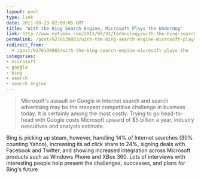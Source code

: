 ```yaml
---
layout: post
type: link
date: 2011-08-23 02:00:05 GMT
title: "With the Bing Search Engine, Microsoft Plays the Underdog"
link: http://www.nytimes.com/2011/07/31/technology/with-the-bing-search-engine-microsoft-plays-the-underdog.html?pagewanted=all
permalink: /post/9276139883/with-the-bing-search-engine-microsoft-plays-the
redirect_from: 
  - /post/9276139883/with-the-bing-search-engine-microsoft-plays-the
categories:
- microsoft
- google
- bing
- search
- search engine
---
```

<blockquote>Microsoft's assault on Google in Internet search and search advertising may be the steepest competitive challenge in business today. It is certainly among the most costly. Trying to go head-to-head with Google costs Microsoft upward of $5 billion a year, industry executives and analysts estimate.</blockquote>
Bing is picking up steam, however, handling 14% of Internet searches (30% counting Yahoo), increasing its ad click share to 24%, signing deals with Facebook and Twitter, and showing increased integration across Microsoft products such as Windows Phone and XBox 360. Lots of interviews with interesting people help present the challenges, successes, and plans for Bing's future.